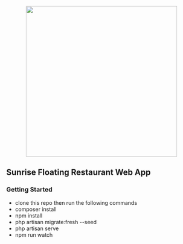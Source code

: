 <p align="center"><a href="https://laravel.com" target="_blank"><img src="https://raw.githubusercontent.com/laravel/art/master/logo-lockup/5%20SVG/2%20CMYK/1%20Full%20Color/laravel-logolockup-cmyk-red.svg" width="400"></a></p>


## Sunrise Floating Restaurant Web App

### Getting Started
- clone this repo then run the following commands
- composer install
- npm install
- php artisan migrate:fresh --seed
- php artisan serve
- npm run watch

